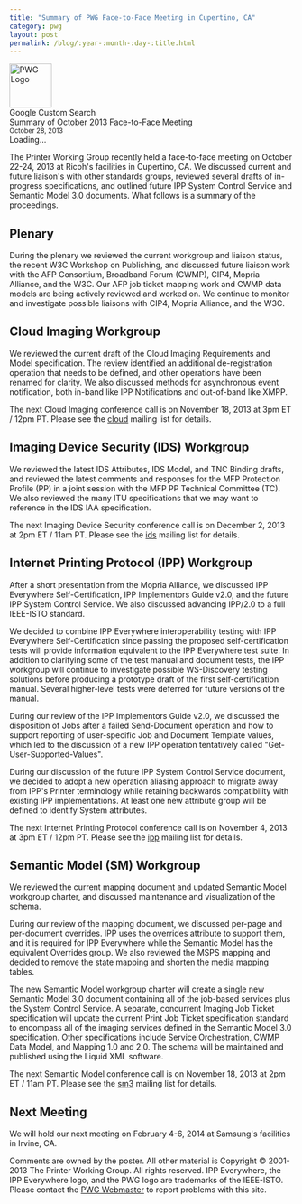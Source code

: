 ```yaml
---
title: "Summary of PWG Face-to-Face Meeting in Cupertino, CA"
category: pwg
layout: post
permalink: /blog/:year-:month-:day-:title.html
---
```


<!DOCTYPE html>
<html>
  <head>
    <meta http-equiv="X-UA-Compatible" content="IE=9">
    <title>Summary of October 2013 Face-to-Face Meeting - Printer Working Group</title>
    <meta http-equiv="Content-Type" content="text/html; charset=UTF-8">
    <meta name="viewport" content="width=device-width">
    <link rel="stylesheet" href="http://www.google.com/cse/style/look/default.css" type="text/css">
    <link rel="stylesheet" type="text/css" href="../pwg.css">
    <link rel="shortcut icon" href="../pwg.png" type="image/png">
    <script type="text/javascript" src="http://www.google.com/jsapi"></script>
    <script type="text/javascript" src="../pwg.js"></script>
  </head>
  <body onload="load_sidebar('../');">
    <div id="PWGPage">
      <div id="PWGHeader">
        <div id="PWGHeaderBody">
          <div id="PWGLogo"><img src="../pwg.png" alt="PWG Logo" height="78" width="75"></div>
          <div id="PWGSearchForm">Google Custom Search</div>
          <div id="PWGTitle">Summary of October 2013 Face-to-Face Meeting<br>
          <small>October 28, 2013</small></div>
        </div>
      </div>
      <div id="PWGBody">
        <div id="PWGSearchResults"></div>
        <div id="PWGSideBar">
          <div id="PWGSideBody">Loading...</div>
        </div>
        <div id="PWGContent">
          <div id="PWGContentBody">
             <p>The Printer Working Group recently held a face-to-face meeting on October 22-24, 2013 at Ricoh's facilities in Cupertino, CA. We discussed current and future liaison's with other standards groups, reviewed several drafts of in-progress specifications, and outlined future IPP System Control Service and Semantic Model 3.0 documents. What follows is a summary of the proceedings.</p>
             <h2>Plenary</h2>
             <p>During the plenary we reviewed the current workgroup and liaison status, the recent W3C Workshop on Publishing, and discussed future liaison work with the AFP Consortium, Broadband Forum (CWMP), CIP4, Mopria Alliance, and the W3C. Our AFP job ticket mapping work and CWMP data models are being actively reviewed and worked on. We continue to monitor and investigate possible liaisons with CIP4, Mopria Alliance, and the W3C.</p>
             <h2>Cloud Imaging Workgroup</h2>
             <p>We reviewed the current draft of the Cloud Imaging Requirements and Model specification. The review identified an additional de-registration operation that needs to be defined, and other operations have been renamed for clarity. We also discussed methods for asynchronous event notification, both in-band like IPP Notifications and out-of-band like XMPP.</p>
             <p>The next Cloud Imaging conference call is on November 18, 2013 at 3pm ET / 12pm PT. Please see the <a href="../mailman/listinfo/cloud">cloud</a> mailing list for details.</p>
             <h2>Imaging Device Security (IDS) Workgroup</h2>
             <p>We reviewed the latest IDS Attributes, IDS Model, and TNC Binding drafts, and reviewed the latest comments and responses for the MFP Protection Profile (PP) in a joint session with the MFP PP Technical Committee (TC). We also reviewed the many ITU specifications that we may want to reference in the IDS IAA specification.</p>
             <p>The next Imaging Device Security conference call is on December 2, 2013 at 2pm ET / 11am PT. Please see the <a href="../mailman/listinfo/ids">ids</a> mailing list for details.</p>
             <h2>Internet Printing Protocol (IPP) Workgroup</h2>
             <p>After a short presentation from the Mopria Alliance, we discussed IPP Everywhere Self-Certification, IPP Implementors Guide v2.0, and the future IPP System Control Service. We also discussed advancing IPP/2.0 to a full IEEE-ISTO standard.</p>
             <p>We decided to combine IPP Everywhere interoperability testing with IPP Everywhere Self-Certification since passing the proposed self-certification tests will provide information equivalent to the IPP Everywhere test suite. In addition to clarifying some of the test manual and document tests, the IPP workgroup will continue to investigate possible WS-Discovery testing solutions before producing a prototype draft of the first self-certification manual. Several higher-level tests were deferred for future versions of the manual.</p>
             <p>During our review of the IPP Implementors Guide v2.0, we discussed the disposition of Jobs after a failed Send-Document operation and how to support reporting of user-specific Job and Document Template values, which led to the discussion of a new IPP operation tentatively called "Get-User-Supported-Values".</p>
             <p>During our discussion of the future IPP System Control Service document, we decided to adopt a new operation aliasing approach to migrate away from IPP's Printer terminology while retaining backwards compatibility with existing IPP implementations. At least one new attribute group will be defined to identify System attributes.</p>
             <p>The next Internet Printing Protocol conference call is on November 4, 2013 at 3pm ET / 12pm PT. Please see the <a href="../mailman/listinfo/ipp">ipp</a> mailing list for details.</p>
             <h2>Semantic Model (SM) Workgroup</h2>
             <p>We reviewed the current mapping document and updated Semantic Model workgroup charter, and discussed maintenance and visualization of the schema.</p>
             <p>During our review of the mapping document, we discussed per-page and per-document overrides. IPP uses the overrides attribute to support them, and it is required for IPP Everywhere while the Semantic Model has the equivalent Overrides group. We also reviewed the MSPS mapping and decided to remove the state mapping and shorten the media mapping tables.</p>
             <p>The new Semantic Model workgroup charter will create a single new Semantic Model 3.0 document containing all of the job-based services plus the System Control Service. A separate, concurrent Imaging Job Ticket specification will update the current Print Job Ticket specification standard to encompass all of the imaging services defined in the Semantic Model 3.0 specification. Other specifications include Service Orchestration, CWMP Data Model, and Mapping 1.0 and 2.0. The schema will be maintained and published using the Liquid XML software.</p>
             <p>The next Semantic Model conference call is on November 18, 2013 at 2pm ET / 11am PT. Please see the <a href="../mailman/listinfo/sm3">sm3</a> mailing list for details.</p>
             <h2>Next Meeting</h2>
             <p>We will hold our next meeting on February 4-6, 2014 at Samsung's facilities in Irvine, CA.</p>
          </div>
        </div>
      </div>
      <div id="PWGFooter">
        <div id="PWGFooterBody">Comments are owned by the poster. All
          other material is Copyright © 2001-2013 The Printer Working
          Group. All rights reserved. IPP Everywhere, the IPP Everywhere logo, and the PWG logo are trademarks of the IEEE-ISTO. Please contact the <a
            href="mailto:webmaster@pwg.org">PWG Webmaster</a> to report
          problems with this site.</div>
      </div>
    </div>
  </body>
</html>
